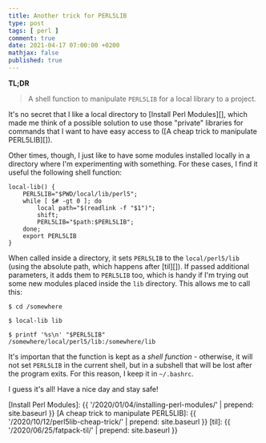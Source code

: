 ```yaml
---
title: Another trick for PERL5LIB
type: post
tags: [ perl ]
comment: true
date: 2021-04-17 07:00:00 +0200
mathjax: false
published: true
---
```


**TL;DR**

> A shell function to manipulate `PERL5LIB` for a local library to a
> project.

It's no secret that I like a local directory to [Install Perl
Modules][], which made me think of a possible solution to use those
"private" libraries for commands that I want to have easy access to ([A
cheap trick to manipulate PERL5LIB][]).

Other times, though, I just like to have some modules installed locally
in a directory where I'm experimenting with something. For these cases,
I find it useful the following shell function:

```shell
local-lib() { 
    PERL5LIB="$PWD/local/lib/perl5";
    while [ $# -gt 0 ]; do
        local path="$(readlink -f "$1")";
        shift;
        PERL5LIB="$path:$PERL5LIB";
    done;
    export PERL5LIB
}
```

When called inside a directory, it sets `PERL5LIB` to the
`local/perl5/lib` (using the absolute path, which happens after
[til][]). If passed additional parameters, it adds them to `PERL5LIB`
too, which is handy if I'm trying out some new modules placed inside the
`lib` directory. This allows me to call this:

```shell
$ cd /somewhere

$ local-lib lib

$ printf '%s\n' "$PERL5LIB"
/somewhere/local/perl5/lib:/somewhere/lib
```

It's importan that the function is kept as a *shell function* -
otherwise, it will not set `PERL5LIB` in the current shell, but in a
subshell that will be lost after the program exits. For this reason, I
keep it in `~/.bashrc`.

I guess it's all! Have a nice day and stay safe!

[Install Perl Modules]: {{ '/2020/01/04/installing-perl-modules/' | prepend: site.baseurl }}
[A cheap trick to manipulate PERL5LIB]: {{ '/2020/10/12/perl5lib-cheap-trick/' | prepend: site.baseurl }}
[til]: {{ '/2020/06/25/fatpack-til/' | prepend: site.baseurl }}
